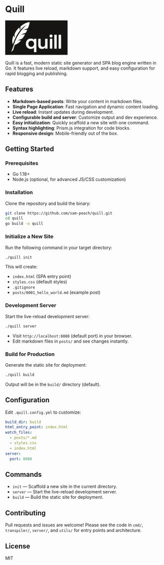 # Quill

<img src="quill-logo-cropped.png" alt="Quill Logo" width="200" />

Quill is a fast, modern static site generator and SPA blog engine written in Go. It features live reload, markdown support, and easy configuration for rapid blogging and publishing.

## Features

- **Markdown-based posts**: Write your content in markdown files.
- **Single Page Application**: Fast navigation and dynamic content loading.
- **Live reload**: Instant updates during development.
- **Configurable build and server**: Customize output and dev experience.
- **Easy initialization**: Quickly scaffold a new site with one command.
- **Syntax highlighting**: Prism.js integration for code blocks.
- **Responsive design**: Mobile-friendly out of the box.

## Getting Started

### Prerequisites

- Go 1.18+
- Node.js (optional, for advanced JS/CSS customization)

### Installation

Clone the repository and build the binary:

```sh
git clone https://github.com/sam-peach/quill.git
cd quill
go build -o quill
```

### Initialize a New Site

Run the following command in your target directory:

```sh
./quill init
```

This will create:

- `index.html` (SPA entry point)
- `styles.css` (default styles)
- `.gitignore`
- `posts/0001_hello_world.md` (example post)

### Development Server

Start the live-reload development server:

```sh
./quill server
```

- Visit `http://localhost:8080` (default port) in your browser.
- Edit markdown files in `posts/` and see changes instantly.

### Build for Production

Generate the static site for deployment:

```sh
./quill build
```

Output will be in the `build/` directory (default).

## Configuration

Edit `.quill.config.yml` to customize:

```yaml
build_dir: build
html_entry_point: index.html
watch_files:
  - posts/*.md
  - styles.css
  - index.html
server:
  port: 8080
```

## Commands

- `init` — Scaffold a new site in the current directory.
- `server` — Start the live-reload development server.
- `build` — Build the static site for deployment.

## Contributing

Pull requests and issues are welcome! Please see the code in `cmd/`, `transpiler/`, `server/`, and `utils/` for entry points and architecture.

## License

MIT
